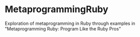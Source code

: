 MetaprogrammingRuby
===================

Exploration of metaprogramming in Ruby through examples in "Metaprogramming Ruby: Program Like the Ruby Pros"
